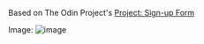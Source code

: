 Based on The Odin Project's [Project: Sign-up Form](https://www.theodinproject.com/lessons/node-path-intermediate-html-and-css-sign-up-form)

Image:
![image](https://github.com/kronjuvel1/project-signup-form/assets/98591107/d7a66000-62e5-4326-923f-00f0a6ce6ce2)
